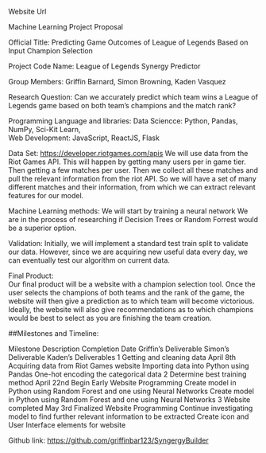 Website Url


Machine Learning Project Proposal

Official Title: 
Predicting Game Outcomes of League of Legends Based on Input Champion Selection

Project Code Name:
League of Legends Synergy Predictor

Group Members: Griffin Barnard, Simon Browning, Kaden Vasquez

Research Question: Can we accurately predict which team wins a League of Legends game based on both team’s champions and the match rank?

Programming Language and libraries: 
Data Sciencce: Python, Pandas, NumPy, Sci-Kit Learn,  
Web Development: JavaScript, ReactJS, Flask

Data Set: https://developer.riotgames.com/apis
We will use data from the Riot Games API. This will happen by getting many users per in game tier. Then getting a few matches per user. Then we collect all these matches and pull the relevant information from the riot API. So we will have a set of many different matches and their information, from which we can extract relevant features for our model.

Machine Learning methods: 
We will start by training a neural network
We are in the process of researching if Decision Trees or Random Forrest would be a superior option.

Validation: Initially, we will implement a standard test train split to validate our data. However, since we are acquiring new useful data every day, we can eventually test our algorithm on current data.

Final Product:  
	Our final product will be a website with a champion selection tool. Once the user selects the champions of both teams and the rank of the game,  the website will then give a prediction as to which team will become victorious. Ideally, the website will also give recommendations as to which champions would be best to select as you are finishing the team creation.
 

##Milestones and Timeline: 

Milestone
Description
Completion Date
Griffin’s Deliverable
Simon’s Deliverable
Kaden’s Deliverables
1
Getting and cleaning data
April 8th
Acquiring data from Riot Games website
Importing data into Python using Pandas
One-hot encoding the categorical data
2
Determine best training method
April 22nd
Begin Early Website Programming
Create model in Python using Random Forest and one using Neural Networks
Create model in Python using Random Forest and one using Neural Networks
3
Website completed
May 3rd
Finalized Website Programming
Continue investigating model to find further relevant information to be extracted
Create icon and User Interface elements for website



Github link: https://github.com/griffinbar123/SyngergyBuilder


